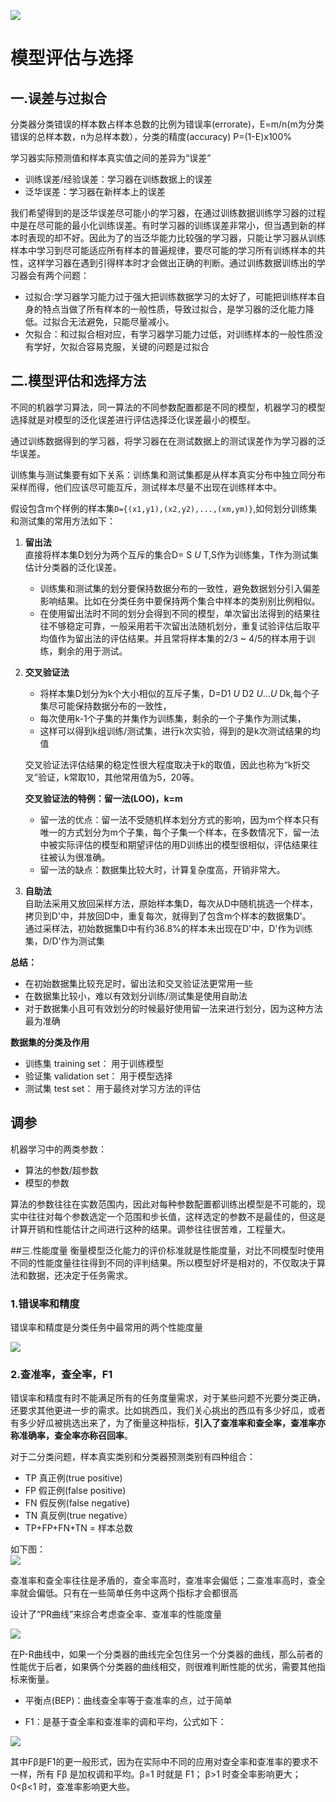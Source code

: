 ![](https://i.loli.net/2019/01/10/5c37362b1e6f7.jpg)
# 模型评估与选择  

## 一.误差与过拟合

分类器分类错误的样本数占样本总数的比例为错误率(errorate)，E=m/n(m为分类错误的总样本数，n为总样本数），分类的精度(accuracy) P=(1-E)x100% 

学习器实际预测值和样本真实值之间的差异为“误差”

- 训练误差/经验误差：学习器在训练数据上的误差
- 泛华误差：学习器在新样本上的误差

我们希望得到的是泛华误差尽可能小的学习器，在通过训练数据训练学习器的过程中是在尽可能的最小化训练误差。有时学习器的训练误差非常小，但当遇到新的样本时表现的却不好。因此为了的当泛华能力比较强的学习器，只能让学习器从训练样本中学习到尽可能适应所有样本的普遍规律，要尽可能的学习所有训练样本的共性，这样学习器在遇到引得样本时才会做出正确的判断。通过训练数据训练出的学习器会有两个问题：

- 过拟合:学习器学习能力过于强大把训练数据学习的太好了，可能把训练样本自身的特点当做了所有样本的一般性质，导致过拟合，是学习器的泛化能力降低。过拟合无法避免，只能尽量减小。
- 欠拟合：和过拟合相对应，有学习器学习能力过低，对训练样本的一般性质没有学好，欠拟合容易克服，关键的问题是过拟合  

## 二.模型评估和选择方法

不同的机器学习算法，同一算法的不同参数配置都是不同的模型，机器学习的模型选择就是对模型的泛化误差进行评估选择泛化误差最小的模型。

通过训练数据得到的学习器，将学习器在在测试数据上的测试误差作为学习器的泛华误差。   

训练集与测试集要有如下关系：训练集和测试集都是从样本真实分布中独立同分布采样而得，他们应该尽可能互斥，测试样本尽量不出现在训练样本中。

假设包含m个样例的样本集```D={(x1,y1),(x2,y2),...,(xm,ym)}```,如何划分训练集和测试集的常用方法如下：      

1. **留出法**   
直接将样本集D划分为两个互斥的集合D= S *U* T,S作为训练集，T作为测试集估计分类器的泛化误差。      
	- 训练集和测试集的划分要保持数据分布的一致性，避免数据划分引入偏差影响结果。比如在分类任务中要保持两个集合中样本的类别别比例相似。
	- 在使用留出法时不同的划分会得到不同的模型，单次留出法得到的结果往往不够稳定可靠，一般采用若干次留出法随机划分，重复试验评估后取平均值作为留出法的评估结果。并且常将样本集的2/3 ~ 4/5的样本用于训练，剩余的用于测试。

2. **交叉验证法**   
	- 将样本集D划分为k个大小相似的互斥子集，D=D1 *U* D2 *U*...*U* Dk,每个子集尽可能保持数据分布的一致性，   
	- 每次使用k-1个子集的并集作为训练集，剩余的一个子集作为测试集，    
	- 这样可以得到k组训练/测试集，进行k次实验，得到的是k次测试结果的均值      
	                      	 
	交叉验证法评估结果的稳定性很大程度取决于k的取值，因此也称为“k折交叉”验证，k常取10，其他常用值为5，20等。   
	
	**交叉验证法的特例：留一法(LOO)，k=m**
	- 留一法的优点：留一法不受随机样本划分方式的影响，因为m个样本只有唯一的方式划分为m个子集，每个子集一个样本，在多数情况下，留一法中被实际评估的模型和期望评估的用D训练出的模型很相似，评估结果往往被认为很准确。
	- 留一法的缺点：数据集比较大时，计算复杂度高，开销非常大。
3. **自助法**   
自助法采用又放回采样方法，原始样本集D，每次从D中随机挑选一个样本，拷贝到D'中，并放回D中，重复每次，就得到了包含m个样本的数据集D'。   
通过采样法，初始数据集D中有约36.8%的样本未出现在D'中，D'作为训练集，D/D'作为测试集    

**总结：**

- 在初始数据集比较充足时，留出法和交叉验证法更常用一些
- 在数据集比较小，难以有效划分训练/测试集是使用自助法
- 对于数据集小且可有效划分的时候最好使用留一法来进行划分，因为这种方法最为准确  

**数据集的分类及作用**

- 训练集 training set： 用于训练模型   
- 验证集 validation set： 用于模型选择    
- 测试集 test set： 用于最终对学习方法的评估 

## 调参  

机器学习中的两类参数：

- 算法的参数/超参数
- 模型的参数

算法的参数往往在实数范围内，因此对每种参数配置都训练出模型是不可能的，现实中往往对每个参数选定一个范围和步长值，这样选定的参数不是最佳的，但这是计算开销和性能估计之间进行这种的结果。调参往往很苦难，工程量大。

##三.性能度量
衡量模型泛化能力的评价标准就是性能度量，对比不同模型时使用不同的性能度量往往得到不同的评判结果。所以模型好坏是相对的，不仅取决于算法和数据，还决定于任务需求。
### 1.错误率和精度     

错误率和精度是分类任务中最常用的两个性能度量

![](https://i.loli.net/2019/01/11/5c38552abd0c1.png) 

### 2.查准率，查全率，F1   

错误率和精度有时不能满足所有的任务度量需求，对于某些问题不光要分类正确，还要求其他更进一步的需求。比如挑西瓜，我们关心挑出的西瓜有多少好瓜，或者有多少好瓜被挑选出来了，为了衡量这种指标，**引入了查准率和查全率，查准率亦称准确率，查全率亦称召回率**。     

对于二分类问题，样本真实类别和分类器预测类别有四种组合：

- TP 真正例(true positive)
- FP 假正例(false positive)
- FN 假反例(false negative)
- TN 真反例(true negative）  
- TP+FP+FN+TN = 样本总数 
  
如下图：  
![](https://i.loli.net/2019/01/11/5c3854e540b31.png)  

查准率和查全率往往是矛盾的，查全率高时，查准率会偏低；二查准率高时，查全率就会偏低。只有在一些简单任务中这两个指标才会都很高

设计了“PR曲线”来综合考虑查全率、查准率的性能度量  
 
![](https://i.loli.net/2019/01/11/5c385b1abfa7f.png)   

在P-R曲线中，如果一个分类器的曲线完全包住另一个分类器的曲线，那么前者的性能优于后者，如果俩个分类器的曲线相交，则很难判断性能的优劣，需要其他指标来衡量。

- 平衡点(BEP)：曲线查全率等于查准率的点，过于简单

- F1：是基于查全率和查准率的调和平均，公式如下：  

![](https://i.loli.net/2019/01/11/5c385f4810772.png)

其中Fβ是F1的更一般形式，因为在实际中不同的应用对查全率和查准率的要求不一样，所有 Fβ 是加权调和平均。β=1 时就是 F1； β>1 时查全率影响更大；0<β<1 时，查准率影响更大些。






















